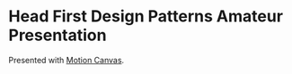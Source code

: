﻿# Head First Design Patterns Amateur Presentation

Presented with [Motion Canvas](https://motioncanvas.io/).
